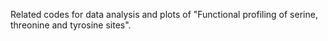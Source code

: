Related codes for data analysis and plots of "Functional profiling of serine, threonine and tyrosine sites".
